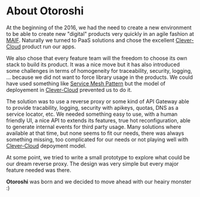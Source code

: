# About Otoroshi

At the beginning of the 2016, we had the need to create a new environment to be able to create new "digital" products very quickly in an agile fashion at <a href="https://www.maif.fr/" target="_blank">MAIF</a>. Naturally we turned to PaaS solutions and chose the excellent <a href="https://www.clever-cloud.com/">Clever-Cloud</a> product run our apps. 

We also chose that every feature team will the freedom to choose its own stack to build its product. It was a nice move but it has also introduced some challenges in terms of homogeneity for traceability, security, logging, ... because we did not want to force library usage in the products. We could have used something like <a href="http://philcalcado.com/2017/08/03/pattern_service_mesh.html" target="_blank">Service Mesh Pattern</a> but the model of deployement in <a href="https://www.clever-cloud.com/">Clever-Cloud</a> prevented us to do it.

The solution was to use a reverse proxy or some kind of API Gateway able to provide tracability, logging, security with apikeys, quotas, DNS as a service locator, etc. We needed something easy to use, with a human friendly UI, a nice API to extends its features, true hot reconfiguration, able to generate internal events for third party usage. Many solutions where available at that time, but none seems to fit our needs, there was always something missing, too complicated for our needs or not playing well with <a href="https://www.clever-cloud.com/">Clever-Cloud</a> depoyment model.

At some point, we tried to write a small prototype to explore what could be our dream reverse proxy. The design was very simple but every major feature needed was there. 

**Otoroshi** was born and we decided to move ahead with our heairy monster :)